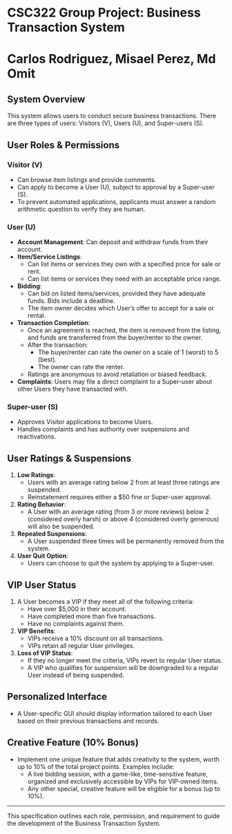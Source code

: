 # CSC322 Group Project: Business Transaction System
# Carlos Rodriguez, Misael Perez, Md Omit

## System Overview
This system allows users to conduct secure business transactions. There are three types of users: Visitors (V), Users (U), and Super-users (S).

## User Roles & Permissions

### Visitor (V)
- Can browse item listings and provide comments.
- Can apply to become a User (U), subject to approval by a Super-user (S).
- To prevent automated applications, applicants must answer a random arithmetic question to verify they are human.

### User (U)
- **Account Management**: Can deposit and withdraw funds from their account.
- **Item/Service Listings**: 
  - Can list items or services they own with a specified price for sale or rent.
  - Can list items or services they need with an acceptable price range.
- **Bidding**: 
  - Can bid on listed items/services, provided they have adequate funds. Bids include a deadline.
  - The item owner decides which User’s offer to accept for a sale or rental.
- **Transaction Completion**:
  - Once an agreement is reached, the item is removed from the listing, and funds are transferred from the buyer/renter to the owner.
  - After the transaction:
    - The buyer/renter can rate the owner on a scale of 1 (worst) to 5 (best).
    - The owner can rate the renter.
  - Ratings are anonymous to avoid retaliation or biased feedback.
- **Complaints**: Users may file a direct complaint to a Super-user about other Users they have transacted with.

### Super-user (S)
- Approves Visitor applications to become Users.
- Handles complaints and has authority over suspensions and reactivations.

## User Ratings & Suspensions
1. **Low Ratings**:
   - Users with an average rating below 2 from at least three ratings are suspended.
   - Reinstatement requires either a $50 fine or Super-user approval.
2. **Rating Behavior**:
   - A User with an average rating (from 3 or more reviews) below 2 (considered overly harsh) or above 4 (considered overly generous) will also be suspended.
3. **Repeated Suspensions**:
   - A User suspended three times will be permanently removed from the system.
4. **User Quit Option**:
   - Users can choose to quit the system by applying to a Super-user.

## VIP User Status
1. A User becomes a VIP if they meet all of the following criteria:
   - Have over $5,000 in their account.
   - Have completed more than five transactions.
   - Have no complaints against them.
2. **VIP Benefits**:
   - VIPs receive a 10% discount on all transactions.
   - VIPs retain all regular User privileges.
3. **Loss of VIP Status**:
   - If they no longer meet the criteria, VIPs revert to regular User status.
   - A VIP who qualifies for suspension will be downgraded to a regular User instead of being suspended.

## Personalized Interface
- A User-specific GUI should display information tailored to each User based on their previous transactions and records.

## Creative Feature (10% Bonus)
- Implement one unique feature that adds creativity to the system, worth up to 10% of the total project points. Examples include:
  - A live bidding session, with a game-like, time-sensitive feature, organized and exclusively accessible by VIPs for VIP-owned items.
  - Any other special, creative feature will be eligible for a bonus (up to 10%).

---

This specification outlines each role, permission, and requirement to guide the development of the Business Transaction System.
